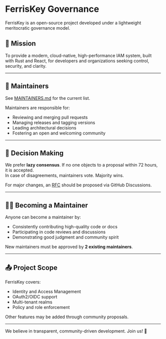 # FerrisKey Governance

FerrisKey is an open-source project developed under a lightweight meritocratic governance model.

## 🧠 Mission

To provide a modern, cloud-native, high-performance IAM system, built with Rust and React, for developers and organizations seeking control, security, and clarity.

---

## 👥 Maintainers

See [MAINTAINERS.md](./MAINTAINERS.md) for the current list.

Maintainers are responsible for:

- Reviewing and merging pull requests
- Managing releases and tagging versions
- Leading architectural decisions
- Fostering an open and welcoming community

---

## 🔄 Decision Making

We prefer **lazy consensus**. If no one objects to a proposal within 72 hours, it is accepted.  
In case of disagreements, maintainers vote. Majority wins.

For major changes, an [RFC](https://github.com/ferriskey/ferriskey/discussions) should be proposed via GitHub Discussions.

---

## 🧑‍💻 Becoming a Maintainer

Anyone can become a maintainer by:

- Consistently contributing high-quality code or docs
- Participating in code reviews and discussions
- Demonstrating good judgment and community spirit

New maintainers must be approved by **2 existing maintainers**.

---

## 📤 Project Scope

FerrisKey covers:

- Identity and Access Management
- OAuth2/OIDC support
- Multi-tenant realms
- Policy and role enforcement

Other features may be added through community proposals.

---

We believe in transparent, community-driven development. Join us! 🦀
